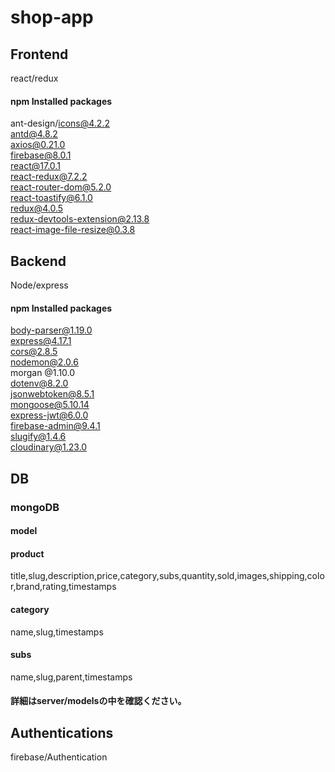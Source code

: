 # shop-app

## Frontend

react/redux

#### npm Installed packages

ant-design/icons@4.2.2  
antd@4.8.2  
axios@0.21.0  
firebase@8.0.1  
react@17.0.1  
react-redux@7.2.2  
react-router-dom@5.2.0  
react-toastify@6.1.0  
redux@4.0.5  
redux-devtools-extension@2.13.8  
react-image-file-resize@0.3.8

## Backend

Node/express

#### npm Installed packages

body-parser@1.19.0  
express@4.17.1  
cors@2.8.5  
nodemon@2.0.6  
morgan @1.10.0  
dotenv@8.2.0  
jsonwebtoken@8.5.1  
mongoose@5.10.14  
express-jwt@6.0.0  
firebase-admin@9.4.1  
slugify@1.4.6  
cloudinary@1.23.0

## DB

### mongoDB  
#### model  
#### product
 title,slug,description,price,category,subs,quantity,sold,images,shipping,color,brand,rating,timestamps
#### category
name,slug,timestamps
#### subs
name,slug,parent,timestamps  

#### 詳細はserver/modelsの中を確認ください。


## Authentications

firebase/Authentication
